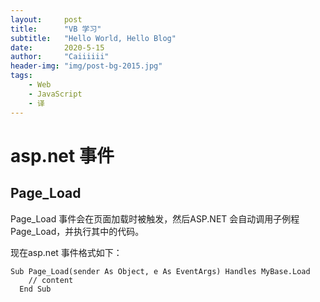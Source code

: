 ```yaml
---
layout:     post
title:      "VB 学习"
subtitle:   "Hello World, Hello Blog"
date:       2020-5-15
author:     "Caiiiiii"
header-img: "img/post-bg-2015.jpg"
tags:
    - Web
    - JavaScript
    - 译
---
```


# asp.net 事件

## Page_Load
Page_Load 事件会在页面加载时被触发，然后ASP.NET 会自动调用子例程Page_Load，并执行其中的代码。


现在asp.net 事件格式如下：
```
Sub Page_Load(sender As Object, e As EventArgs) Handles MyBase.Load
    // content
  End Sub
```
